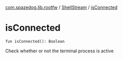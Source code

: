 [com.spazedog.lib.rootfw](../index.md) / [ShellStream](index.md) / [isConnected](.)

# isConnected

`fun isConnected(): Boolean`

Check whether or not the terminal process is active

